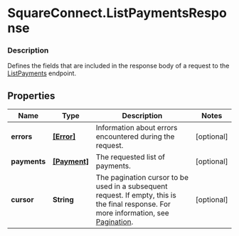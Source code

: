 # SquareConnect.ListPaymentsResponse

### Description

Defines the fields that are included in the response body of a request to the [ListPayments](#endpoint-payments-listpayments) endpoint.

## Properties
Name | Type | Description | Notes
------------ | ------------- | ------------- | -------------
**errors** | [**[Error]**](Error.md) | Information about errors encountered during the request. | [optional] 
**payments** | [**[Payment]**](Payment.md) | The requested list of payments. | [optional] 
**cursor** | **String** | The pagination cursor to be used in a subsequent request. If empty, this is the final response.  For more information, see [Pagination](https://developer.squareup.com/docs/basics/api101/pagination). | [optional] 


